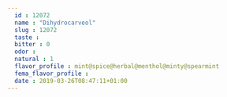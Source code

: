 ```yaml
---
  id : 12072
  name : "Dihydrocarveol"
  slug : 12072
  taste : 
  bitter : 0
  odor : 
  natural : 1
  flavor_profile : mint@spice@herbal@menthol@minty@spearmint
  fema_flavor_profile : 
  date : 2019-03-26T08:47:11+01:00
---
```



